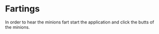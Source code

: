 # Fartings

In order to hear the minions fart start the application and click the butts of the minions. 